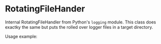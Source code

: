# RotatingFileHander

Internal RotatingFileHandler from Python's `logging` module.
This class does exactky the same but puts the rolled over logger files in a target directory.

Usage example:


